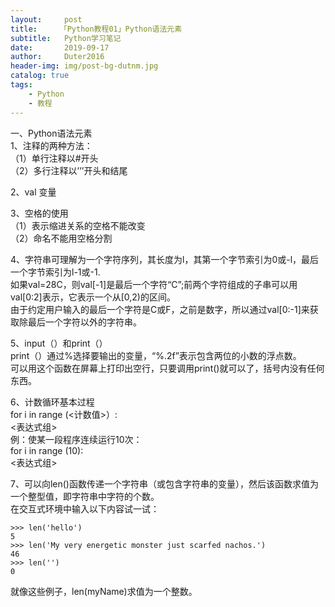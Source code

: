 ```yaml
---
layout:     post
title:     「Python教程01」Python语法元素
subtitle:   Python学习笔记
date:       2019-09-17
author:     Duter2016
header-img: img/post-bg-dutnm.jpg
catalog: true
tags:
    - Python
    - 教程
---
```


一、Python语法元素  
1、注释的两种方法：  
（1）单行注释以#开头  
（2）多行注释以’’’开头和结尾

2、val 变量

3、空格的使用  
（1）表示缩进关系的空格不能改变  
（2）命名不能用空格分割

4、字符串可理解为一个字符序列，其长度为l，其第一个字节索引为0或-l，最后一个字节索引为l-1或-1.  
如果val=28C，则val[-1]是最后一个字符“C”;前两个字符组成的子串可以用val[0:2]表示，它表示一个从[0,2)的区间。  
由于约定用户输入的最后一个字符是C或F，之前是数字，所以通过val[0:-1]来获取除最后一个字符以外的字符串。

5、input（）和print（）  
print（）通过%选择要输出的变量，“%.2f”表示包含两位的小数的浮点数。  
可以用这个函数在屏幕上打印出空行，只要调用print()就可以了，括号内没有任何东西。  

6、计数循环基本过程  
for i in range (<计数值>）:  
 <表达式组>  
例：使某一段程序连续运行10次：  
for i in range (10):  
 <表达式组>  

7、可以向len()函数传递一个字符串（或包含字符串的变量），然后该函数求值为一个整型值，即字符串中字符的个数。  
在交互式环境中输入以下内容试一试：

	>>> len('hello')
	5
	>>> len('My very energetic monster just scarfed nachos.')
	46
	>>> len('')
	0

就像这些例子，len(myName)求值为一个整数。

 

